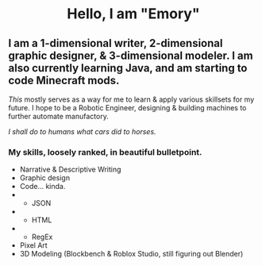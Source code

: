 <h1 align="center"> Hello, I am "Emory"

## I am a 1-dimensional writer, 2-dimensional graphic designer, & 3-dimensional modeler. I am also currently learning Java, and am starting to code Minecraft mods.

_This_ mostly serves as a way for me to learn & apply various skillsets for my future.
I hope to be a Robotic Engineer, designing & building machines to further automate manufactory. 

_I shall do to humans what cars did to horses._

### My skills, loosely ranked, in beautiful bulletpoint.
- Narrative & Descriptive Writing
- Graphic design
- Code... kinda.
- - JSON
- - HTML
- - RegEx
- Pixel Art
- 3D Modeling (Blockbench & Roblox Studio, still figuring out Blender)
